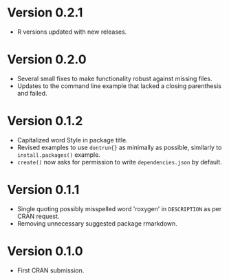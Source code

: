 # Version 0.2.1

* R versions updated with new releases.

# Version 0.2.0

* Several small fixes to make functionality robust against missing files.
* Updates to the command line example that lacked a closing parenthesis and failed.

# Version 0.1.2

* Capitalized word Style in package title.
* Revised examples to use `dontrun{}` as minimally as possible, similarly to `install.packages()` example.
* `create()` now asks for permission to write `dependencies.json` by default.

# Version 0.1.1

* Single quoting possibly misspelled word 'roxygen' in `DESCRIPTION` as per CRAN request.
* Removing unnecessary suggested package rmarkdown.

# Version 0.1.0

* First CRAN submission.
